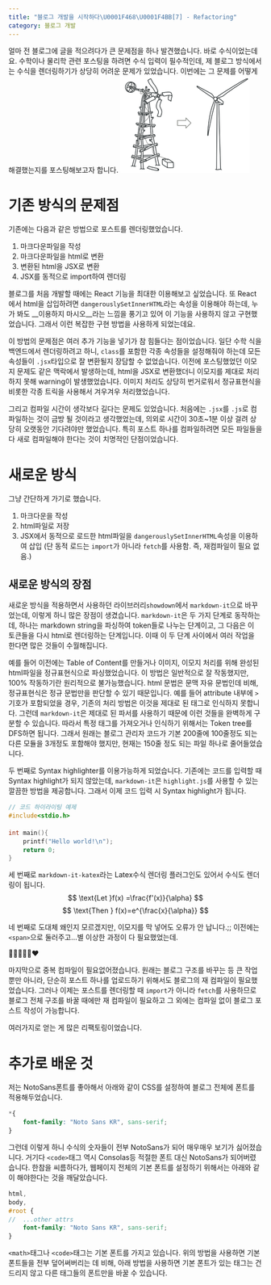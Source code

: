 ```yaml
---
title: "블로그 개발을 시작하다\U0001F468‍\U0001F4BB[7] - Refactoring"
category: 블로그 개발
---
```



얼마 전 블로그에 글을 적으려다가 큰 문제점을 하나 발견했습니다. 바로 수식이었는데요. 수학이나 물리학 관련 포스팅을 하려면 수식 입력이 필수적인데, 제 블로그 방식에서는 수식을 렌더링하기가 상당히 어려운 문제가 있었습니다. 이번에는 그 문제를 어떻게 해결했는지를 포스팅해보고자 합니다.
![Refactoring: clean your code](refactoring-i1.png)

# 기존 방식의 문제점

기존에는 다음과 같은 방법으로 포스트를 렌더링했었습니다.

1. 마크다운파일을 작성
2. 마크다운파일을 html로 변환
3. 변환된 html을 JSX로 변환
4. JSX를 동적으로 import하여 렌더링

블로그를 처음 개발할 때에는 React 기능을 최대한 이용해보고 싶었습니다. 또 React에서 html을 삽입하려면 `dangerouslySetInnerHTML`라는 속성을 이용해야 하는데, 누가 봐도 __이용하지 마시오__라는 느낌을 풍기고 있어 이 기능을 사용하지 않고 구현했었습니다. 그래서 이런 복잡한 구현 방법을 사용하게 되었는데요.

 이 방법의 문제점은 여러 추가 기능을 넣기가 참 힘들다는 점이었습니다. 일단 수학 식을 백엔드에서 렌더링하려고 하니, `class`를 포함한 각종 속성들을 설정해줘야 하는데 모든 속성들이 `.jsx`타입으로 잘 변환될지 장담할 수 없었습니다. 이전에 포스팅했었던 이모지 문제도 같은 맥락에서 발생하는데, html을 JSX로 변환했더니 이모지를 제대로 처리하지 못해 warning이 발생했었습니다. 이미지 처리도 상당히 번거로워서 정규표현식을 비롯한 각종 트릭을 사용해서 겨우겨우 처리했었습니다.

 그리고 컴파일 시간이 생각보다 길다는 문제도 있었습니다. 처음에는 `.jsx`를 `.js`로 컴파일하는 것이 금방 될 것이라고 생각했었는데, 의외로 시간이 30초~1분 이상 걸려 상당히 오랫동안 기다려야만 했었습니다. 특히 포스트 하나를 컴파일하려면 모든 파일들을 다 새로 컴파일해야 한다는 것이 치명적인 단점이었습니다.

# 새로운 방식

그냥 간단하게 가기로 했습니다.

1. 마크다운을 작성
2. html파일로 저장
3. JSX에서 동적으로 로드한 html파일을 `dangerouslySetInnerHTML`속성을 이용하여 삽입 (단 동적 로드는 `import`가 아니라 `fetch`를 사용함. 즉, 재컴파일이 필요 없음.)

## 새로운 방식의 장점

새로운 방식을 적용하면서 사용하던 라이브러리`showdown`에서 `markdown-it`으로 바꾸었는데, 이렇게 하니 많은 장점이 생겼습니다. `markdown-it`은 두 가지 단계로 동작하는데, 하나는 markdown string을 파싱하여 token들로 나누는 단계이고, 그 다음은 이 토큰들을 다시 html로 렌더링하는 단계입니다. 이때 이 두 단계 사이에서 여러 작업을 한다면 많은 것들이 수월해집니다.

 예를 들어 이전에는 Table of Content를 만들거나 이미지, 이모지 처리를 위해 완성된 html파일을 정규표현식으로 파싱했었습니다. 이 방법은 일반적으로 잘 작동했지만, 100% 작동하기란 원리적으로 불가능했습니다. html 문법은 문맥 자유 문법인데 비해, 정규표현식은 정규 문법만을 판단할 수 있기 때문입니다. 예를 들어 attribute 내부에 `>`기호가 포함되었을 경우, 기존의 처리 방법은 이것을 제대로 된 태그로 인식하지 못합니다. 그런데 `markdown-it`은 제대로 된 파서를 사용하기 때문에 이런 것들을 완벽하게 구분할 수 있습니다. 따라서 특정 태그를 가져오거나 인식하기 위해서는 Token tree를 DFS하면 됩니다. 그래서 원래는 블로그 관리자 코드가 기본 200줄에 100줄정도 되는 다른 모듈을 3개정도 포함해야 했지만, 현재는 150줄 정도 되는 파일 하나로 줄어들었습니다. 

두 번째로 Syntax highlighter를 이용가능하게 되었습니다. 기존에는 코드를 입력할 때 Syntax highlight가 되지 않았는데, `markdown-it`은 `highlight.js`를 사용할 수 있는 깔끔한 방법을 제공합니다. 그래서 이제 코드 입력 시 Syntax highlight가 됩니다. 

```c
// 코드 하이라이팅 예제
#include<stdio.h>

int main(){
    printf("Hello world!\n");
    return 0;
}
```

세 번째로 `markdown-it-katex`라는 Latex수식 렌더링 플러그인도 있어서 수식도 렌더링이 됩니다.
$$
\text{Let }f(x) =\frac{f'(x)}{\alpha}
$$
$$
\text{Then } f(x)=e^{\frac{x}{\alpha}}
$$


네 번째로 도대체 왜인지 모르겠지만, 이모지를 막 넣어도 오류가 안 납니다.;; 이전에는 `<span>`으로 둘러주고...별 이상한 과정이 다 필요했었는데.

👩‍💻👩‍💻🤘❤

마지막으로 중복 컴파일이 필요없어졌습니다. 원래는 블로그 구조를 바꾸는 등 큰 작업 뿐만 아니라, 단순히 포스트 하나를 업로드하기 위해서도 블로그의 재 컴파일이 필요했었습니다. 그러나 이제는 포스트를 렌더링할 때 `import`가 아니라 `fetch`를 사용하므로 블로그 전체 구조를 바꿀 때에만 재 컴파일이 필요하고 그 외에는 컴파일 없이 블로그 포스트 작성이 가능합니다. 

여러가지로 얻는 게 많은 리팩토링이었습니다.

# 추가로 배운 것

저는 NotoSans폰트를 좋아해서 아래와 같이 CSS를 설정하여 블로그 전체에 폰트를 적용해두었습니다.

```scss
*{
	font-family: "Noto Sans KR", sans-serif;
}
```

그런데 이렇게 하니 수식의 숫자들이 전부 NotoSans가 되어 매우매우 보기가 싫어졌습니다. 거기다 `<code>`태그 역시 Consolas등 적절한 폰트 대신 NotoSans가 되어버렸습니다. 한참을 씨름하다가, 웹페이지 전체의 기본 폰트를 설정하기 위해서는 아래와 같이 해야한다는 것을 깨달았습니다.

```scss
html,
body,
#root {
//	...other attrs
	font-family: "Noto Sans KR", sans-serif;
}

```

`<math>`태그나 `<code>`태그는 기본 폰트를 가지고 있습니다. 위의 방법을 사용하면 기본 폰트들을 전부 덮어써버리는 데 비해, 아래 방법을 사용하면 기본 폰트가 있는 태그는 건드리지 않고 다른 태그들의 폰트만을 바꿀 수 있습니다.

